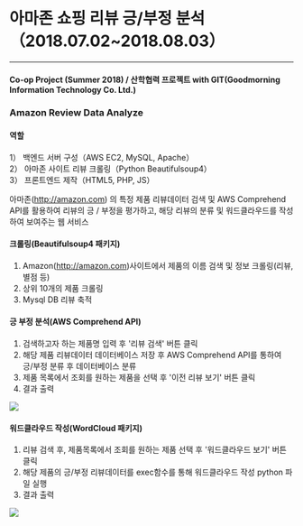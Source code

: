 # 아마존 쇼핑 리뷰 긍/부정 분석 （2018.07.02~2018.08.03）
* * *
#### Co-op Project (Summer 2018) / 산학협력 프로젝트 with GIT(Goodmorning Information Technology Co. Ltd.)

### Amazon Review Data Analyze  
#### 역할
1） 백엔드 서버 구성（AWS EC2, MySQL, Apache）  
2） 아마존 사이트 리뷰 크롤링（Python Beautifulsoup4）  
3） 프론트엔드 제작（HTML5, PHP, JS）  

아마존(http://amazon.com) 의 특정 제품 리뷰데이터 검색 및 AWS Comprehend API를 활용하여 리뷰의 긍 / 부정을 평가하고, 해당 리뷰의 분류 및 워드클라우드를 작성하여 보여주는 웹 서비스

#### 크롤링(Beautifulsoup4 패키지)
1) Amazon(http://amazon.com)사이트에서 제품의 이름 검색 및 정보 크롤링(리뷰, 별점 등)
2) 상위 10개의 제품 크롤링
3) Mysql DB 리뷰 축적

#### 긍 부정 분석(AWS Comprehend API)
1) 검색하고자 하는 제품명 입력 후 '리뷰 검색' 버튼 클릭
2) 해당 제품 리뷰데이터 데이터베이스 저장 후 AWS Comprehend API를 통하여 긍/부정 분류 후 데이터베이스 분류
3) 제품 목록에서 조회를 원하는 제품을 선택 후 '이전 리뷰 보기' 버튼 클릭
4) 결과 출력

![](https://cmg7111.github.io/proj_image1.PNG)

#### 워드클라우드 작성(WordCloud 패키지)
1) 리뷰 검색 후, 제품목록에서 조회를 원하는 제품 선택 후 '워드클라우드 보기' 버튼 클릭
2) 해당 제품의 긍/부정 리뷰데이터를 exec함수를 통해 워드클라우드 작성 python 파일 실행
3) 결과 출력

![](https://cmg7111.github.io/proj_image2.PNG)


